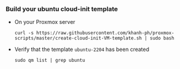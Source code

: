 ### Build your ubuntu cloud-init template
* On your Proxmox server
    ```
    curl -s https://raw.githubusercontent.com/khanh-ph/proxmox-scripts/master/create-cloud-init-VM-template.sh | sudo bash
    ```
* Verify that the template `ubuntu-2204` has been created
    ```
    sudo qm list | grep ubuntu
    ```